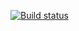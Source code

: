 [![Build status](https://ci.appveyor.com/api/projects/status/jsexfavaqnw50scy/branch/main?svg=true)](https://ci.appveyor.com/project/ElizavetaKhmel/deliverycard-patterns/branch/main)
